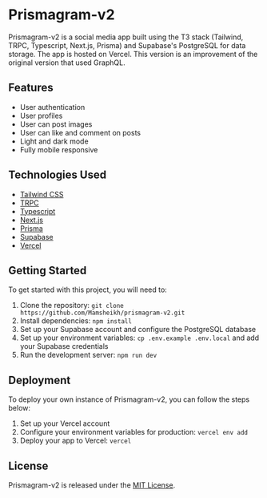 # Prismagram-v2

Prismagram-v2 is a social media app built using the T3 stack (Tailwind, TRPC, Typescript, Next.js, Prisma) and Supabase's PostgreSQL for data storage. The app is hosted on Vercel. This version is an improvement of the original version that used GraphQL.

## Features

- User authentication
- User profiles
- User can post images
- User can like and comment on posts
- Light and dark mode
- Fully mobile responsive

## Technologies Used

- [Tailwind CSS](https://tailwindcss.com/)
- [TRPC](https://trpc.io/)
- [Typescript](https://www.typescriptlang.org/)
- [Next.js](https://nextjs.org/)
- [Prisma](https://www.prisma.io/)
- [Supabase](https://supabase.io/)
- [Vercel](https://vercel.com/)

## Getting Started

To get started with this project, you will need to:

1. Clone the repository: `git clone https://github.com/Mamsheikh/prismagram-v2.git`
2. Install dependencies: `npm install`
3. Set up your Supabase account and configure the PostgreSQL database
4. Set up your environment variables: `cp .env.example .env.local` and add your Supabase credentials
5. Run the development server: `npm run dev`

## Deployment

To deploy your own instance of Prismagram-v2, you can follow the steps below:

1. Set up your Vercel account
2. Configure your environment variables for production: `vercel env add`
3. Deploy your app to Vercel: `vercel`

## License

Prismagram-v2 is released under the [MIT License](https://opensource.org/licenses/MIT).
